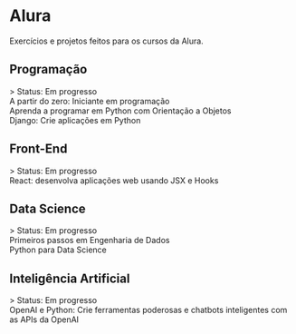 <h1>Alura</h1>

Exercícios e projetos feitos para os cursos da Alura.

<h2>Programação</h2>
> Status: Em progresso
<br>A partir do zero: Iniciante em programação
<br>Aprenda a programar em Python com Orientação a Objetos</br>
Django: Crie aplicações em Python

<h2>Front-End</h2>
> Status: Em progresso
<br>React: desenvolva aplicações web usando JSX e Hooks</br>

<h2>Data Science</h2>
> Status: Em progresso
<br>Primeiros passos em Engenharia de Dados</br>
Python para Data Science

<h2>Inteligência Artificial</h2>
> Status: Em progresso
<br>OpenAI e Python: Crie ferramentas poderosas e chatbots inteligentes com as APIs da OpenAI</br>
